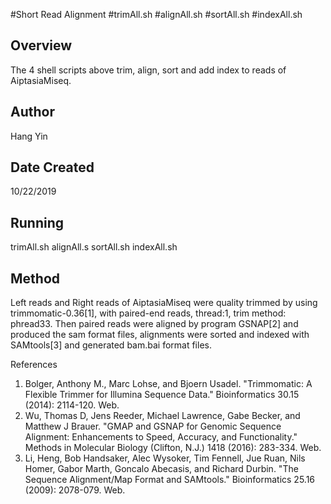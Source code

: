 #Short Read Alignment
#trimAll.sh
#alignAll.sh
#sortAll.sh
#indexAll.sh

## Overview
The 4 shell scripts above trim, align, sort and add index to reads of AiptasiaMiseq.  

## Author
Hang Yin

## Date Created
10/22/2019

## Running 
trimAll.sh
alignAll.s
sortAll.sh
indexAll.sh

## Method
Left reads and Right reads of AiptasiaMiseq were quality trimmed by using trimmomatic-0.36[1], with paired-end reads, thread:1, trim method: phread33. Then paired reads were aligned by program GSNAP[2] and produced the sam format files, alignments were sorted and indexed with SAMtools[3] and generated bam.bai format files.  

References
1.  Bolger, Anthony M., Marc Lohse, and Bjoern Usadel. "Trimmomatic: A Flexible Trimmer for Illumina Sequence Data." Bioinformatics 30.15 (2014): 2114-120. Web.
2.  Wu, Thomas D, Jens Reeder, Michael Lawrence, Gabe Becker, and Matthew J Brauer. "GMAP and GSNAP for Genomic Sequence Alignment: Enhancements to Speed, Accuracy, and Functionality." Methods in Molecular Biology (Clifton, N.J.) 1418 (2016): 283-334. Web.
3.  Li, Heng, Bob Handsaker, Alec Wysoker, Tim Fennell, Jue Ruan, Nils Homer, Gabor Marth, Goncalo Abecasis, and Richard Durbin. "The Sequence Alignment/Map Format and SAMtools." Bioinformatics 25.16 (2009): 2078-079. Web.

